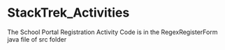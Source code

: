 # StackTrek_Activities

The School Portal Registration Activity Code is in the RegexRegisterForm java file of src folder
